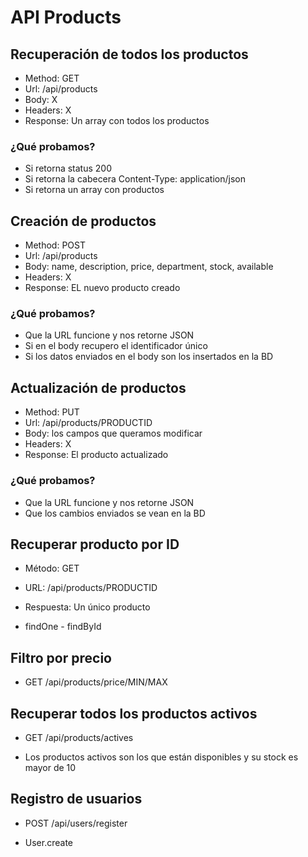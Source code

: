 # API Products

## Recuperación de todos los productos

- Method: GET
- Url: /api/products
- Body: X
- Headers: X
- Response: Un array con todos los productos

### ¿Qué probamos?

- Si retorna status 200
- Si retorna la cabecera Content-Type: application/json
- Si retorna un array con productos

## Creación de productos

- Method: POST
- Url: /api/products
- Body: name, description, price, department, stock, available
- Headers: X
- Response: EL nuevo producto creado

### ¿Qué probamos?

- Que la URL funcione y nos retorne JSON
- Si en el body recupero el identificador único
- Si los datos enviados en el body son los insertados en la BD

## Actualización de productos

- Method: PUT
- Url: /api/products/PRODUCTID
- Body: los campos que queramos modificar
- Headers: X
- Response: El producto actualizado

### ¿Qué probamos?

- Que la URL funcione y nos retorne JSON
- Que los cambios enviados se vean en la BD

## Recuperar producto por ID

- Método: GET
- URL: /api/products/PRODUCTID
- Respuesta: Un único producto

- findOne - findById

## Filtro por precio

- GET /api/products/price/MIN/MAX

## Recuperar todos los productos activos

- GET /api/products/actives

- Los productos activos son los que están disponibles y su stock es mayor de 10

## Registro de usuarios

- POST /api/users/register

- User.create